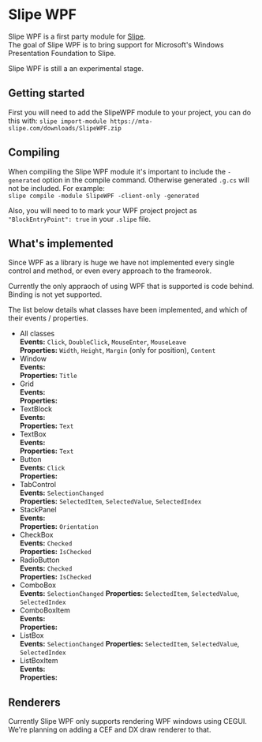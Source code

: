 # Slipe WPF
Slipe WPF is a first party module for [Slipe](https://mta-slipe.com).  
The goal of Slipe WPF is to bring support for Microsoft's Windows Presentation Foundation to Slipe. 

Slipe WPF is still a an experimental stage.

## Getting started

First you will need to add the SlipeWPF module to your project, you can do this with: `slipe import-module https://mta-slipe.com/downloads/SlipeWPF.zip`

## Compiling

When compiling the Slipe WPF module it's important to include the `-generated` option in the compile command. Otherwise generated `.g.cs` will not be included. For example:  
`slipe compile -module SlipeWPF -client-only -generated`

Also, you will need to to mark your WPF project project as `"BlockEntryPoint": true` in your `.slipe` file.

## What's implemented
Since WPF as a library is huge we have not implemented every single control and method, or even every approach to the frameorok. 

Currently the only appraoch of using WPF that is supported is code behind. Binding is not yet supported.

The list below details what classes have been implemented, and which of their events / properties.

* All classes  
    **Events:** `Click`, `DoubleClick`, `MouseEnter`, `MouseLeave`   
    **Properties:** `Width`, `Height`, `Margin` (only for position), `Content`      
* Window  
    **Events:**  
    **Properties:** `Title` 
* Grid  
    **Events:**  
    **Properties:** 
* TextBlock  
    **Events:**  
    **Properties:** `Text`
* TextBox  
    **Events:**  
    **Properties:** `Text` 
* Button  
    **Events:** `Click`  
    **Properties:**  
* TabControl  
    **Events:** `SelectionChanged`  
    **Properties:** `SelectedItem`, `SelectedValue`, `SelectedIndex`  
* StackPanel  
    **Events:**  
    **Properties:** `Orientation`  
* CheckBox  
    **Events:** `Checked`  
    **Properties:** `IsChecked`  
* RadioButton   
    **Events:** `Checked`   
    **Properties:** `IsChecked`  
* ComboBox  
    **Events:** `SelectionChanged` 
    **Properties:** `SelectedItem`, `SelectedValue`, `SelectedIndex`  
* ComboBoxItem  
    **Events:**  
    **Properties:**  
* ListBox  
    **Events:** `SelectionChanged` 
    **Properties:** `SelectedItem`, `SelectedValue`, `SelectedIndex`  
* ListBoxItem  
    **Events:**  
    **Properties:**  

## Renderers
Currently Slipe WPF only supports rendering WPF windows using CEGUI. We're planning on adding a CEF and DX draw renderer to that.    